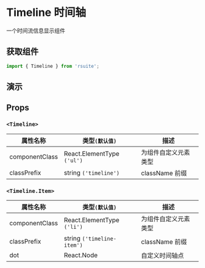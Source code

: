 # Timeline 时间轴 [<i class="icon icon-edit2" ></i>](https://github.com/rsuite/rsuite.github.io/blob/master/src/components/timeline/index.md)

一个时间流信息显示组件

## 获取组件

```js
import { Timeline } from 'rsuite';
```

## 演示

<!--{demo}-->

## Props

### `<Timeline>`

| 属性名称       | 类型`(默认值)`             | 描述                 |
| -------------- | -------------------------- | -------------------- |
| componentClass | React.ElementType `('ul')` | 为组件自定义元素类型 |
| classPrefix    | string `('timeline')`      | className 前缀       |

### `<Timeline.Item>`

| 属性名称       | 类型`(默认值)`             | 描述                 |
| -------------- | -------------------------- | -------------------- |
| componentClass | React.ElementType `('li')` | 为组件自定义元素类型 |
| classPrefix    | string `('timeline-item')` | className 前缀       |
| dot            | React.Node                 | 自定义时间轴点       |
